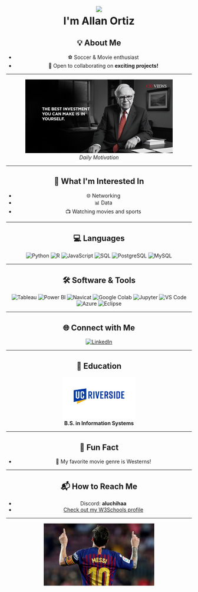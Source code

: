 <h1 align="center">
  <img src="https://media0.giphy.com/media/v1.Y2lkPTc5MGI3NjExM2wwOTY1MGJmMjh2dmRzeGsybXNlOTBrbDVlOXpheGl0eDUwOWE3dCZlcD12MV9pbnRlcm5hbF9naWZfYnlfaWQmY3Q9Zw/h408T6Y5GfmXBKW62l/giphy.gif" width="120"/><br>
  I'm Allan Ortiz
</h1>



<div align="center"> 
<h2>💡 About Me</h2>

- ⚽ Soccer & Movie enthusiast  
- 🤝 Open to collaborating on **exciting projects!**

---

<div align="center">
  <img src="https://github.com/Allanx495/Allanx495/blob/f1ca22cc5146f99cb910de7a25d35a3648152d2e/Warren-Buffett-2.jpg" alt="Warren Buffett Quote" width="400">
  <br>
  <em>Daily Motivation</em>
</div>

---
<div align="center">
  <h2>🔭 What I'm Interested In</h2>

- 🌐 Networking
- 📊 Data
- 📺 Watching movies and sports 
  

---
## 💻 Languages

![Python](https://img.shields.io/badge/Python-3776AB?style=for-the-badge&logo=python&logoColor=white)
![R](https://img.shields.io/badge/R-276DC3?style=for-the-badge&logo=r&logoColor=white)
![JavaScript](https://img.shields.io/badge/JavaScript-F7DF1E?style=for-the-badge&logo=javascript&logoColor=black)
![SQL](https://img.shields.io/badge/SQL-336791?style=for-the-badge&logo=postgresql&logoColor=white)
![PostgreSQL](https://img.shields.io/badge/PostgreSQL-4169E1?style=for-the-badge&logo=postgresql&logoColor=white)
![MySQL](https://img.shields.io/badge/MySQL-4479A1?style=for-the-badge&logo=mysql&logoColor=white)

---

## 🛠️ Software & Tools

![Tableau](https://img.shields.io/badge/Tableau-E97627?style=for-the-badge&logo=tableau&logoColor=white)
![Power BI](https://img.shields.io/badge/Power%20BI-F2C811?style=for-the-badge&logo=powerbi&logoColor=black)
![Navicat](https://img.shields.io/badge/Navicat-29b2fe?style=for-the-badge&logo=data:image/svg+xml;base64,...&logoColor=white) <!-- Placeholder -->
![Google Colab](https://img.shields.io/badge/Google%20Colab-F9AB00?style=for-the-badge&logo=googlecolab&logoColor=white)
![Jupyter](https://img.shields.io/badge/Jupyter-F37626?style=for-the-badge&logo=jupyter&logoColor=white)
![VS Code](https://img.shields.io/badge/VS%20Code-007ACC?style=for-the-badge&logo=visualstudiocode&logoColor=white)
![Azure](https://img.shields.io/badge/Azure-0078D4?style=for-the-badge&logo=microsoftazure&logoColor=white)
![Eclipse](https://img.shields.io/badge/Eclipse-2C2255?style=for-the-badge&logo=eclipseide&logoColor=white)

---

## 🌐 Connect with Me

[![LinkedIn](https://img.shields.io/badge/LINKEDIN%2FALLANNOEORTIZ-0A66C2?style=for-the-badge&logo=linkedin&logoColor=white)](https://www.linkedin.com/in/allan-noe-ortiz)

---

## 📝 Education

<div align="center">
  <img src="https://github.com/Allanx495/Allanx495/blob/f1ca22cc5146f99cb910de7a25d35a3648152d2e/University-of-California-Riverside-lOGO.jpg" alt="UC Riverside Logo" width="200">
  <br>
  <strong>B.S. in Information Systems</strong>
</div>


---

## 🌟 Fun Fact

- 🐎 My favorite movie genre is Westerns!

---

## 📬 How to Reach Me

- Discord: **aluchihaa**
- [Check out my W3Schools profile](https://www.w3profile.com/allanx4)

---

<div align="center">
  <img src="https://github.com/Allanx495/Allanx495/blob/16361120c6cec44395285e45e0589f882154e6ff/messi-1805-2.jpg" alt="Messi" width="300">
</div>

<!---
Allanx495/Allanx495 is a ✨ special ✨ repository because its `README.md` (this file) appears on your GitHub profile.
You can click the Preview link to take a look at your changes.
--->

